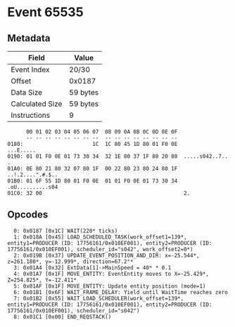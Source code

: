# Event 65535

## Metadata

| Field           | Value    |
|-----------------|----------|
| Event Index     | 20/30    |
| Offset          | 0x0187   |
| Data Size       | 59 bytes |
| Calculated Size | 59 bytes |
| Instructions    | 9        |

```
      00 01 02 03 04 05 06 07  08 09 0A 0B 0C 0D 0E 0F
      -- -- -- -- -- -- -- --  -- -- -- -- -- -- -- --
0180:                      1C  1C 80 45 1D 80 01 F0 0E         ...E.....
0190: 01 01 F0 0E 01 73 30 34  32 1E 80 37 1F 80 20 80  .....s042..7.. .
01A0: 0E 80 21 80 32 07 80 1F  00 22 80 23 80 24 80 1F  ..!.2....".#.$..
01B0: 01 6F 55 1D 80 01 F0 0E  01 01 F0 0E 01 73 30 34  .oU..........s04
01C0: 32 00                                             2.              
```

## Opcodes

```
  0: 0x0187 [0x1C] WAIT(220* ticks)
  1: 0x018A [0x45] LOAD_SCHEDULED_TASK(work_offset1=139*, entity1=PRODUCER (ID: 17756161/0x010EF001), entity2=PRODUCER (ID: 17756161/0x010EF001), scheduler_id="s042", work_offset2=0*)
  2: 0x019B [0x37] UPDATE_EVENT_POSITION_AND_DIR: x=-25.544*, z=261.180*, y=-12.999*, direction=67.2°*
  3: 0x01A4 [0x32] ExtData[1]->MainSpeed = 40* * 0.1
  4: 0x01A7 [0x1F] MOVE_ENTITY: EventEntity moves to X=-25.429*, Z=254.825*, Y=-12.411*
  5: 0x01AF [0x1F] MOVE_ENTITY: Update entity position (mode=1)
  6: 0x01B1 [0x6F] WAIT_FRAME_DELAY: Yield until WaitTime reaches zero
  7: 0x01B2 [0x55] WAIT_LOAD_SCHEDULER(work_offset=139*, entity1=PRODUCER (ID: 17756161/0x010EF001), entity2=PRODUCER (ID: 17756161/0x010EF001), scheduler_id="s042")
  8: 0x01C1 [0x00] END_REQSTACK()
```
